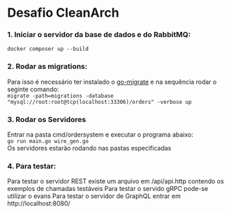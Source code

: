 # Desafio CleanArch

### 1. Iniciar o servidor da base de dados e do RabbitMQ:  
```docker composer up --build```
### 2. Rodar as migrations:  
Para isso é necessário ter instalado o [go-migrate](https://github.com/golang-migrate/migrate) e na sequência rodar o seginte comando:  
```migrate -path=migrations -database "mysql://root:root@tcp(localhost:33306)/orders" -verbose up```
### 3. Rodar os Servidores
Entrar na pasta cmd/ordersystem e executar o programa abaixo:  
```go run main.go wire_gen.go```   
Os servidores estarão rodando nas pastas especificadas
### 4. Para testar:
Para testar o servidor REST existe um arquivo em /api/api.http contendo os exemplos de chamadas testáveis
Para testar o servido gRPC pode-se utilizar o evans
Para testar o servidor de GraphQL entrar em http://localhost:8080/
